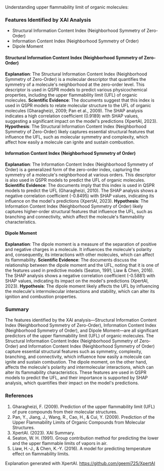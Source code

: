Understanding upper flammability limit of organic molecules:
### Features Identified by XAI Analysis
- Structural Information Content Index (Neighborhood Symmetry of Zero-Order)
- Information Content Index (Neighborhood Symmetry of Order)
- Dipole Moment

#### Structural Information Content Index (Neighborhood Symmetry of Zero-Order)
**Explanation**: The Structural Information Content Index (Neighborhood Symmetry of Zero-Order) is a molecular descriptor that quantifies the symmetry of a molecule's neighborhood at the zero-order level. This descriptor is used in QSPR models to predict various physicochemical properties, including the upper flammability limit (UFL) of organic molecules.
**Scientific Evidence**: The documents suggest that this index is used in QSPR models to relate molecular structure to the UFL of organic molecules (Gharagheizi, 2009; Pan et al., 2009). The SHAP analysis indicates a high correlation coefficient (0.9189) with SHAP values, suggesting a significant impact on the model's predictions (XpertAI, 2023).
**Hypothesis**: The Structural Information Content Index (Neighborhood Symmetry of Zero-Order) likely captures essential structural features that influence the UFL, such as molecular symmetry and complexity, which affect how easily a molecule can ignite and sustain combustion.

#### Information Content Index (Neighborhood Symmetry of Order)
**Explanation**: The Information Content Index (Neighborhood Symmetry of Order) is a generalized form of the zero-order index, capturing the symmetry of a molecule's neighborhood at various orders. This descriptor is also used in QSPR models to predict the UFL of organic molecules.
**Scientific Evidence**: The documents imply that this index is used in QSPR models to predict the UFL (Gharagheizi, 2010). The SHAP analysis shows a negative correlation coefficient (-0.8495) with SHAP values, indicating its influence on the model's predictions (XpertAI, 2023).
**Hypothesis**: The Information Content Index (Neighborhood Symmetry of Order) likely captures higher-order structural features that influence the UFL, such as branching and connectivity, which affect the molecule's flammability characteristics.

#### Dipole Moment
**Explanation**: The dipole moment is a measure of the separation of positive and negative charges in a molecule. It influences the molecule's polarity and, consequently, its interactions with other molecules, which can affect its flammability.
**Scientific Evidence**: The documents discuss the relationship between the dipole moment and the UFL, noting that it is one of the features used in predictive models (Seaton, 1991; Liaw & Chen, 2016). The SHAP analysis shows a negative correlation coefficient (-0.5881) with SHAP values, indicating its impact on the model's predictions (XpertAI, 2023).
**Hypothesis**: The dipole moment likely affects the UFL by influencing the molecule's intermolecular interactions and stability, which can alter its ignition and combustion properties.

### Summary
The features identified by the XAI analysis—Structural Information Content Index (Neighborhood Symmetry of Zero-Order), Information Content Index (Neighborhood Symmetry of Order), and Dipole Moment—are all significant predictors of the upper flammability limit (UFL) of organic molecules. The Structural Information Content Index (Neighborhood Symmetry of Zero-Order) and Information Content Index (Neighborhood Symmetry of Order) capture essential structural features such as symmetry, complexity, branching, and connectivity, which influence how easily a molecule can ignite and sustain combustion. The dipole moment, on the other hand, affects the molecule's polarity and intermolecular interactions, which can alter its flammability characteristics. These features are used in QSPR models to predict the UFL, and their importance is supported by SHAP analysis, which quantifies their impact on the model's predictions.

### References
1. Gharagheizi, F. (2009). Prediction of the upper flammability limit (UFL) of pure compounds from their molecular structures. 
2. Pan, Y., Jiang, J., Wang, R., Cao, H., & Cui, Y. (2009). Prediction of the Upper Flammability Limits of Organic Compounds from Molecular Structures.
3. XpertAI. (2023). XAI Summary.
4. Seaton, W. H. (1991). Group contribution method for predicting the lower and the upper flammable limits of vapors in air.
5. Liaw, H.-J., & Chen, K.-Y. (2016). A model for predicting temperature effect on flammability limits.

Explanation generated with XpertAI. https://github.com/geemi725/XpertAI